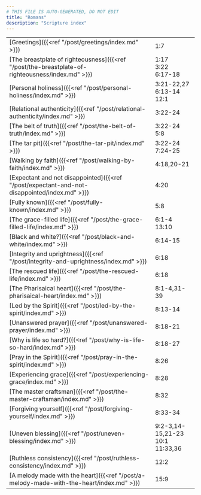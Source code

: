 ```yaml
---
# THIS FILE IS AUTO-GENERATED, DO NOT EDIT
title: "Romans"
description: "Scripture index"
---
```


|  |  |
| --- | --- |
| [Greetings]({{<ref "/post/greetings/index.md" >}}) | 1:7 |
| [The breastplate of righteousness]({{<ref "/post/the-breastplate-of-righteousness/index.md" >}}) | 1:17 <br/> 3:22 <br/> 6:17-18 |
| [Personal holiness]({{<ref "/post/personal-holiness/index.md" >}}) | 3:21-22,27 <br/> 6:13-14 <br/> 12:1 |
| [Relational authenticity]({{<ref "/post/relational-authenticity/index.md" >}}) | 3:22-24 |
| [The belt of truth]({{<ref "/post/the-belt-of-truth/index.md" >}}) | 3:22-24 <br/> 5:8 |
| [The tar pit]({{<ref "/post/the-tar-pit/index.md" >}}) | 3:22-24 <br/> 7:24-25 |
| [Walking by faith]({{<ref "/post/walking-by-faith/index.md" >}}) | 4:18,20-21 |
| [Expectant and not disappointed]({{<ref "/post/expectant-and-not-disappointed/index.md" >}}) | 4:20 |
| [Fully known]({{<ref "/post/fully-known/index.md" >}}) | 5:8 |
| [The grace-filled life]({{<ref "/post/the-grace-filled-life/index.md" >}}) | 6:1-4 <br/> 13:10 |
| [Black and white?]({{<ref "/post/black-and-white/index.md" >}}) | 6:14-15 |
| [Integrity and uprightness]({{<ref "/post/integrity-and-uprightness/index.md" >}}) | 6:18 |
| [The rescued life]({{<ref "/post/the-rescued-life/index.md" >}}) | 6:18 |
| [The Pharisaical heart]({{<ref "/post/the-pharisaical-heart/index.md" >}}) | 8:1-4,31-39 |
| [Led by the Spirit]({{<ref "/post/led-by-the-spirit/index.md" >}}) | 8:13-14 |
| [Unanswered prayer]({{<ref "/post/unanswered-prayer/index.md" >}}) | 8:18-21 |
| [Why is life so hard?]({{<ref "/post/why-is-life-so-hard/index.md" >}}) | 8:18-27 |
| [Pray in the Spirit]({{<ref "/post/pray-in-the-spirit/index.md" >}}) | 8:26 |
| [Experiencing grace]({{<ref "/post/experiencing-grace/index.md" >}}) | 8:28 |
| [The master craftsman]({{<ref "/post/the-master-craftsman/index.md" >}}) | 8:32 |
| [Forgiving yourself]({{<ref "/post/forgiving-yourself/index.md" >}}) | 8:33-34 |
| [Uneven blessing]({{<ref "/post/uneven-blessing/index.md" >}}) | 9:2-3,14-15,21-23 <br/> 10:1 <br/> 11:33,36 |
| [Ruthless consistency]({{<ref "/post/ruthless-consistency/index.md" >}}) | 12:2 |
| [A melody made with the heart]({{<ref "/post/a-melody-made-with-the-heart/index.md" >}}) | 15:9 |
